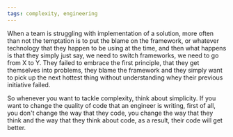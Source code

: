 ```yaml
---
tags: complexity, engineering
---
```


When a team is struggling with implementation of a solution, more often than not the temptation is to put the blame on the framework, or whatever technology that they happen to be using at the time, and then what happens is that they simply just say, we need to switch frameworks, we need to go from X to Y. They failed to embrace the first principle, that they get themselves into problems, they blame the framework and they simply want to pick up the next hottest thing without understanding whey their previous initiative failed.

So whenever you want to tackle complexity, think about simplicity. If you want to change the quality of code that an engineer is writing, first of all, you don't change the way that they code, you change the way that they think and the way that they think about code, as a result, their code will get better.
